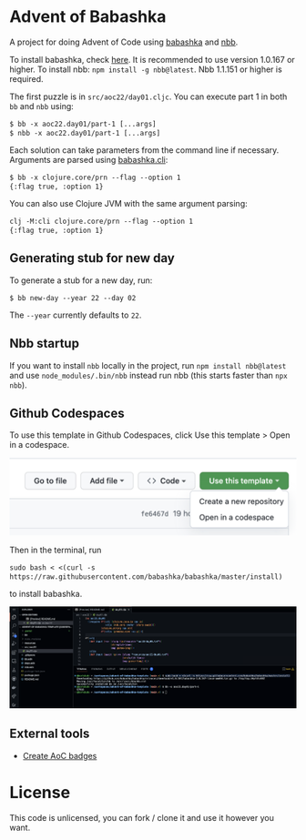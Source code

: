 # Advent of Babashka

A project for doing Advent of Code using
[babashka](https://github.com/babashka/babashka) and
[nbb](https://github.com/babashka/nbb).

To install babashka, check [here](https://github.com/babashka/babashka#installation). It is recommended to use version 1.0.167 or higher.
To install nbb: `npm install -g nbb@latest`. Nbb 1.1.151 or higher is required.

The first puzzle is in `src/aoc22/day01.cljc`. You can execute part 1 in both `bb` and `nbb` using:

```
$ bb -x aoc22.day01/part-1 [...args]
$ nbb -x aoc22.day01/part-1 [...args]
```

Each solution can take parameters from the command line if necessary.  Arguments
are parsed using
[babashka.cli](https://github.com/babashka/cli/blob/main/src/babashka/cli.cljc):

```
$ bb -x clojure.core/prn --flag --option 1
{:flag true, :option 1}
```

You can also use Clojure JVM with the same argument parsing:

```
clj -M:cli clojure.core/prn --flag --option 1
{:flag true, :option 1}
```

## Generating stub for new day

To generate a stub for a new day, run:

```
$ bb new-day --year 22 --day 02
```

The `--year` currently defaults to `22`.

## Nbb startup

If you want to install `nbb` locally in the project, run `npm install
nbb@latest` and use `node_modules/.bin/nbb` instead run nbb (this starts
faster than `npx nbb`).

## Github Codespaces

To use this template in Github Codespaces, click Use this template > Open in a codespace.

<img src="img/open-in-codespace.png">

Then in the terminal, run

```
sudo bash < <(curl -s https://raw.githubusercontent.com/babashka/babashka/master/install)
```

to install babashka.

<img src="img/codespace.png">

## External tools

- [Create AoC badges](https://github.com/genmeblog/advent-of-code/blob/master/badges/badges.bb)

# License

This code is unlicensed, you can fork / clone it and use it however you want.
